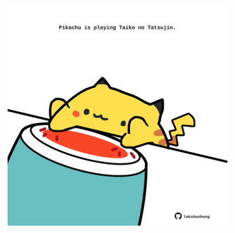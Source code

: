<!-- built at 16/08/2024, 16:00:44 UTC -->
<p align="center">
  <img width="500" height="500" src="./ReadmeImage.svg">
</p>
